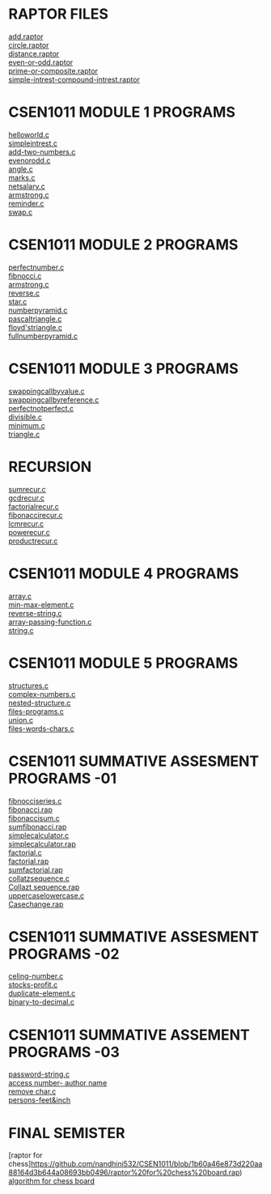 # RAPTOR FILES

[add.raptor]()<br/>
[circle.raptor]()<br/>
[distance.raptor]()<br/>
[even-or-odd.raptor]()<br/>
[prime-or-composite.raptor]()<br/>
[simple-intrest-compound-intrest.raptor]()<br/>


# CSEN1011 MODULE 1 PROGRAMS
[helloworld.c](https://github.com/nandhini532/CSEN1011/blob/36f34c565d0c888f264eba0651ac6a81b9dd8e19/helloworld.c)<br/>
[simpleintrest.c](https://github.com/nandhini532/CSEN1011/blob/183b37a7ea8986a2302bf97632bdc30d8d307e0b/simpleintrest.c)<br/>
[add-two-numbers.c](https://github.com/nandhini532/CSEN1011/blob/36f34c565d0c888f264eba0651ac6a81b9dd8e19/addtwonumbers.c)<br/>
[evenorodd.c](https://github.com/nandhini532/CSEN1011/blob/36f34c565d0c888f264eba0651ac6a81b9dd8e19/evenorodd.c)<br/>
[angle.c](https://github.com/nandhini532/CSEN1011/blob/36f34c565d0c888f264eba0651ac6a81b9dd8e19/angle.c)<br/>
[marks.c](https://github.com/nandhini532/CSEN1011/blob/36f34c565d0c888f264eba0651ac6a81b9dd8e19/marks.c)<br/>
[netsalary.c](https://github.com/nandhini532/CSEN1011/blob/36f34c565d0c888f264eba0651ac6a81b9dd8e19/netsalary.c)<br/>
[armstrong.c](https://github.com/nandhini532/CSEN1011/blob/183b37a7ea8986a2302bf97632bdc30d8d307e0b/armstrong.c)<br/>
[reminder.c](https://github.com/nandhini532/CSEN1011/blob/6806fa55a0a2b8dec625bd0bd3c04dc77ecf2552/reminder.c)<br/>
[swap.c](https://github.com/nandhini532/CSEN1011/blob/6806fa55a0a2b8dec625bd0bd3c04dc77ecf2552/swap.c)<br/>

# CSEN1011 MODULE 2 PROGRAMS
[perfectnumber.c](https://github.com/nandhini532/CSEN1011/blob/852f012b94c0d4efbf4e0ba4aa6dae2ec282716f/perfectnumber.c)<br/>
[fibnocci.c](https://github.com/nandhini532/CSEN1011/blob/6806fa55a0a2b8dec625bd0bd3c04dc77ecf2552/fibnocci.c)<br/>
[armstrong.c](https://github.com/nandhini532/CSEN1011/blob/6806fa55a0a2b8dec625bd0bd3c04dc77ecf2552/armstrong.c)<br/>
[reverse.c](https://github.com/nandhini532/CSEN1011/blob/6806fa55a0a2b8dec625bd0bd3c04dc77ecf2552/reverse.c)<br/>
[star.c](https://github.com/nandhini532/CSEN1011/blob/6806fa55a0a2b8dec625bd0bd3c04dc77ecf2552/star.c)<br/>
[numberpyramid.c](https://github.com/nandhini532/CSEN1011/blob/6806fa55a0a2b8dec625bd0bd3c04dc77ecf2552/numberpyramid.c)<br/>
[pascaltriangle.c](https://github.com/nandhini532/CSEN1011/blob/6806fa55a0a2b8dec625bd0bd3c04dc77ecf2552/pascaltriangle.c)<br/>
[floyd'striangle.c](https://github.com/nandhini532/CSEN1011/blob/6806fa55a0a2b8dec625bd0bd3c04dc77ecf2552/floyd'striangle.c)<br/>
[fullnumberpyramid.c](https://github.com/nandhini532/CSEN1011/blob/b9a1abd305ab03c6af81abaa437d6b8c9b4bda09/fullnumberpyramid.c)<br/>

# CSEN1011 MODULE 3 PROGRAMS
[swappingcallbyvalue.c](https://github.com/nandhini532/CSEN1011/blob/b9a1abd305ab03c6af81abaa437d6b8c9b4bda09/swappingcallbyvalue.c)<br/>
[swappingcallbyreference.c](https://github.com/nandhini532/CSEN1011/blob/b9a1abd305ab03c6af81abaa437d6b8c9b4bda09/swappingcallbyreference.c)<br/>
[perfectnotperfect.c](https://github.com/nandhini532/CSEN1011/blob/b9a1abd305ab03c6af81abaa437d6b8c9b4bda09/perfectnotperfect.c)<br/>
[divisible.c](https://github.com/nandhini532/CSEN1011/blob/75805cab6c0d4e81cc137fdab95f5ef4ead33985/divisible.c)<br/>
[minimum.c](https://github.com/nandhini532/CSEN1011/blob/75805cab6c0d4e81cc137fdab95f5ef4ead33985/minimum.c)<br/>
[triangle.c](https://github.com/nandhini532/CSEN1011/blob/75805cab6c0d4e81cc137fdab95f5ef4ead33985/triangle.c)<br/>


# RECURSION
[sumrecur.c](https://github.com/nandhini532/CSEN1011/blob/e7be34b951a0a0d1211c9079446c5113360c8c50/sumrecur.c)<br/>
[gcdrecur.c](https://github.com/nandhini532/CSEN1011/blob/e7be34b951a0a0d1211c9079446c5113360c8c50/gcdrecur.c)<br/>
[factorialrecur.c](https://github.com/nandhini532/CSEN1011/blob/e7be34b951a0a0d1211c9079446c5113360c8c50/factorialrecur.c)<br/>
[fibonaccirecur.c](https://github.com/nandhini532/CSEN1011/blob/e7be34b951a0a0d1211c9079446c5113360c8c50/fibonaccirecur.c)<br/>
[lcmrecur.c](https://github.com/nandhini532/CSEN1011/blob/e7be34b951a0a0d1211c9079446c5113360c8c50/lcmrecur.c)<br/>
[powerecur.c](https://github.com/nandhini532/CSEN1011/blob/e7be34b951a0a0d1211c9079446c5113360c8c50/powerecur.c)<br/>
[productrecur.c](https://github.com/nandhini532/CSEN1011/blob/e7be34b951a0a0d1211c9079446c5113360c8c50/productrecur.c)<br/>


# CSEN1011 MODULE 4 PROGRAMS
[array.c](https://github.com/nandhini532/CSEN1011/blob/0b099bca653a21a5ecfb7b0302ec95931a70551a/array.c)<br/>
[min-max-element.c](https://github.com/nandhini532/CSEN1011/blob/0b099bca653a21a5ecfb7b0302ec95931a70551a/maximinelement.c)<br/>
[reverse-string.c](https://github.com/nandhini532/CSEN1011/blob/2e4767f5b082238497c6193bb93faa248df9702d/reverse-string.c)<br/>
[array-passing-function.c](https://github.com/nandhini532/CSEN1011/blob/b6f2cd5726271edcc515e8bfc2988f07ea931c12/array-passing-function.c)<br/>
[string.c](https://github.com/nandhini532/CSEN1011/blob/ab781fbb60e00a956fca2d17f6f60c39c2c651b3/string.c)<br/>


# CSEN1011 MODULE 5 PROGRAMS
[structures.c](https://github.com/nandhini532/CSEN1011/blob/a40d066a9b0c95c82221e3bef339a01acef09633/structure.c)<br/>
[complex-numbers.c](https://github.com/nandhini532/CSEN1011/blob/e7adfdcc95a81b131c69ddf11c49cace09fe7fac/complex-numbers.c)<br/>
[nested-structure.c](https://github.com/nandhini532/CSEN1011/blob/27e4a49dfc88663d6db055045f4511b69a8b63eb/nested-structure.c)<br/>
[files-programs.c](https://github.com/nandhini532/CSEN1011/blob/2c2d34407a8a5abc95be4ede7f5a4a8a19353044/files-programs.c)<br/>
[union.c](https://github.com/nandhini532/CSEN1011/blob/10af0997c2eab1aaa61d8ed38c8e78a552f718c6/union.c)<br/>
[files-words-chars.c](https://github.com/nandhini532/CSEN1011/blob/3b262557d5195bcdddf4bec1e898bcf63bd839ae/files-words-chars.c)<br/>






# CSEN1011 SUMMATIVE ASSESMENT PROGRAMS -01

[fibnocciseries.c](https://github.com/nandhini532/CSEN1011/blob/c1fa6981e4796faff641213afce2ed3ac7f83317/fibonaciiseries.c)<br/>
[fibonacci.rap](https://github.com/nandhini532/CSEN1011/blob/79cc1b9c67836be3db8eb70ede717ee908e9a6a9/fibonacci.rap)<br/>
[fibonaccisum.c](https://github.com/nandhini532/CSEN1011/blob/281c37c98f14e5d8df7ba852579f0af6e22437e9/fibonaccisum.c)<br/>
[sumfibonacci.rap](https://github.com/nandhini532/CSEN1011/blob/281c37c98f14e5d8df7ba852579f0af6e22437e9/Sum%20Fibonacci.rap)<br/>
[simplecalculator.c](https://github.com/nandhini532/CSEN1011/blob/c1fa6981e4796faff641213afce2ed3ac7f83317/simplecalculator.c)<br/>
[simplecalculator.rap](https://github.com/nandhini532/CSEN1011/blob/79cc1b9c67836be3db8eb70ede717ee908e9a6a9/simple%20calculator.rap)<br/>
[factorial.c](https://github.com/nandhini532/CSEN1011/blob/281c37c98f14e5d8df7ba852579f0af6e22437e9/factorial.c)<br/>
[factorial.rap](https://github.com/nandhini532/CSEN1011/blob/79cc1b9c67836be3db8eb70ede717ee908e9a6a9/factorial.rap)<br/>
[sumfactorial.rap](https://github.com/nandhini532/CSEN1011/blob/281c37c98f14e5d8df7ba852579f0af6e22437e9/Sum%20factorial.rap)<br/>
[collatzsequence.c](https://github.com/nandhini532/CSEN1011/blob/281c37c98f14e5d8df7ba852579f0af6e22437e9/collatzsequence.c)<br/>
[Collazt sequence.rap](https://github.com/nandhini532/CSEN1011/blob/79cc1b9c67836be3db8eb70ede717ee908e9a6a9/collatz%20sequence.rap)<br/>
[uppercaselowercase.c](https://github.com/nandhini532/CSEN1011/blob/281c37c98f14e5d8df7ba852579f0af6e22437e9/uppercaselowercase.c)<br/>
[Casechange.rap](https://github.com/nandhini532/CSEN1011/blob/79cc1b9c67836be3db8eb70ede717ee908e9a6a9/casechange.rap)<br/>


# CSEN1011 SUMMATIVE ASSESMENT PROGRAMS -02
[celing-number.c](https://github.com/nandhini532/CSEN1011/blob/1aaeda8113e9179a27a056ab7dff601f67528d12/celing-number.c)<br/>
[stocks-profit.c](https://github.com/nandhini532/CSEN1011/blob/539ada550d2ec0f7e2a2c46b13f38c2b61e9c88d/stocks-profit.c)<br/>
[duplicate-element.c](https://github.com/nandhini532/CSEN1011/blob/2b262477b35468bcf8336b58b6a55647336fcc35/duplicate-element.c)<br/>
[binary-to-decimal.c](https://github.com/nandhini532/CSEN1011/blob/24f9b030772753bfa7b94988f6ee4b0c090346ae/binary-to-decimal.c)<br/>

# CSEN1011 SUMMATIVE ASSEMENT PROGRAMS -03
[password-string.c](https://github.com/nandhini532/CSEN1011/blob/eed7bb92e2db460b025203a490fb0ea7d94e0ce2/password-string.c)<br/>
[access number- author name](https://github.com/nandhini532/CSEN1011/blob/39a21a9df9af5aa199f0b3b43de46f9932f7d37c/access%20number%20and%20author%20name.c)<br/>
[remove char.c](https://github.com/nandhini532/CSEN1011/blob/5b05aaaf349041b48e3de650080c3457f116e07e/remove%20character.c)<br/>
[persons-feet&inch](https://github.com/nandhini532/CSEN1011/blob/05d025d940329832835094ca43d462b72fcaf246/persons%20feet%20&%20inch%20.c)<br/>


# FINAL SEMISTER
[raptor for chess]https://github.com/nandhini532/CSEN1011/blob/1b60a46e873d220aa88164d3b644a08693bb0496/raptor%20for%20chess%20board.rap)<br/>
[algorithm for chess board](https://github.com/nandhini532/CSEN1011/blob/503b8a6a73f2239cc1357887b8f117d1abbf6fc1/chess%20board%20for%20algorithm)<br/>
